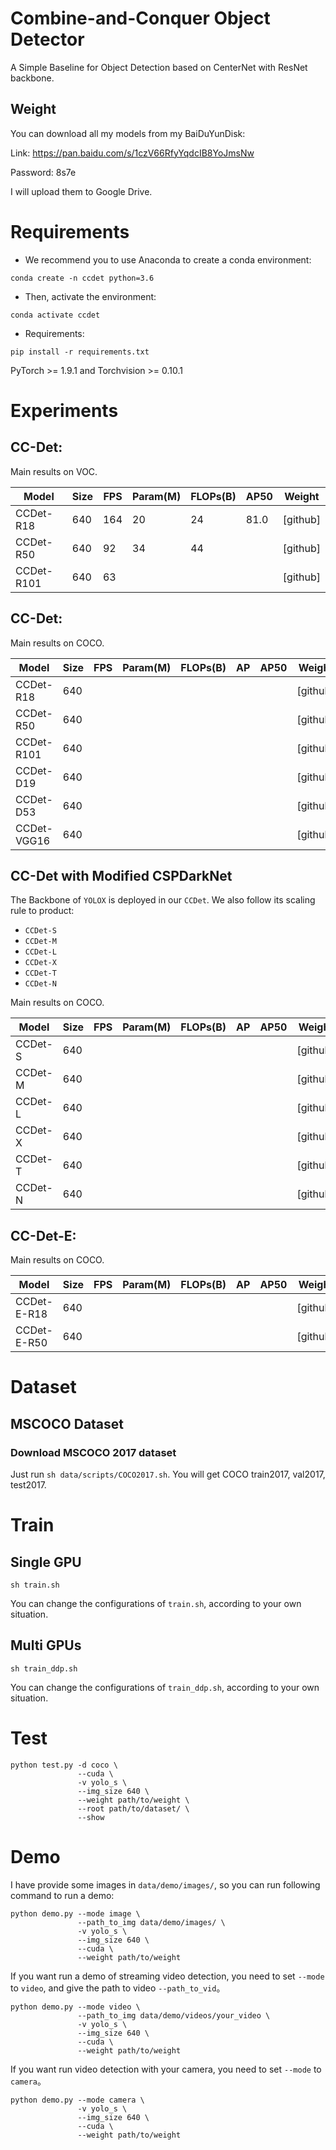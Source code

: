 # Combine-and-Conquer Object Detector
A Simple Baseline for Object Detection based on CenterNet with ResNet backbone.

## Weight
You can download all my models from my BaiDuYunDisk:

Link: https://pan.baidu.com/s/1czV66RfyYqdcIB8YoJmsNw 

Password: 8s7e

I will upload them to Google Drive.

# Requirements
- We recommend you to use Anaconda to create a conda environment:
```Shell
conda create -n ccdet python=3.6
```

- Then, activate the environment:
```Shell
conda activate ccdet
```

- Requirements:
```Shell
pip install -r requirements.txt 
```
PyTorch >= 1.9.1 and Torchvision >= 0.10.1


# Experiments

## CC-Det:
Main results on VOC.

|  Model      | Size | FPS | Param(M) | FLOPs(B) | AP50 |  Weight  |
|-------------|------|-----|----------|----------|------|----------|
| CCDet-R18   | 640  | 164 |  20      |  24      | 81.0 | [github] |
| CCDet-R50   | 640  | 92  |  34      |  44      |      | [github] |
| CCDet-R101  | 640  | 63  |          |          |      | [github] |

## CC-Det:
Main results on COCO.

|  Model      | Size | FPS | Param(M) | FLOPs(B) |  AP  | AP50 |  Weight  |
|-------------|------|-----|----------|----------|------|------|----------|
| CCDet-R18   | 640  |     |          |          |      |      | [github] |
| CCDet-R50   | 640  |     |          |          |      |      | [github] |
| CCDet-R101  | 640  |     |          |          |      |      | [github] |
| CCDet-D19   | 640  |     |          |          |      |      | [github] |
| CCDet-D53   | 640  |     |          |          |      |      | [github] |
| CCDet-VGG16 | 640  |     |          |          |      |      | [github] |

## CC-Det with Modified CSPDarkNet
The Backbone of `YOLOX` is deployed in our `CCDet`.
We also follow its scaling rule to product:
- `CCDet-S` 
- `CCDet-M`
- `CCDet-L`
- `CCDet-X`
- `CCDet-T`
- `CCDet-N`

Main results on COCO.

|  Model      | Size | FPS | Param(M) | FLOPs(B) |  AP  | AP50 |  Weight  |
|-------------|------|-----|----------|----------|------|------|----------|
| CCDet-S     | 640  |     |          |          |      |      | [github] |
| CCDet-M     | 640  |     |          |          |      |      | [github] |
| CCDet-L     | 640  |     |          |          |      |      | [github] |
| CCDet-X     | 640  |     |          |          |      |      | [github] |
| CCDet-T     | 640  |     |          |          |      |      | [github] |
| CCDet-N     | 640  |     |          |          |      |      | [github] |

## CC-Det-E:
Main results on COCO.

|  Model      | Size | FPS | Param(M) | FLOPs(B) |  AP  | AP50 |  Weight  |
|-------------|------|-----|----------|----------|------|------|----------|
| CCDet-E-R18 | 640  |     |          |          |      |      | [github] |
| CCDet-E-R50 | 640  |     |          |          |      |      | [github] |

</table></tbody>

# Dataset
## MSCOCO Dataset
### Download MSCOCO 2017 dataset
Just run ```sh data/scripts/COCO2017.sh```. You will get COCO train2017, val2017, test2017.


# Train
## Single GPU
```Shell
sh train.sh
```

You can change the configurations of `train.sh`, according to your own situation.

## Multi GPUs
```Shell
sh train_ddp.sh
```

You can change the configurations of `train_ddp.sh`, according to your own situation.


# Test
```Shell
python test.py -d coco \
               --cuda \
               -v yolo_s \
               --img_size 640 \
               --weight path/to/weight \
               --root path/to/dataset/ \
               --show
```

# Demo
I have provide some images in `data/demo/images/`, so you can run following command to run a demo:

```Shell
python demo.py --mode image \
               --path_to_img data/demo/images/ \
               -v yolo_s \
               --img_size 640 \
               --cuda \
               --weight path/to/weight
```

If you want run a demo of streaming video detection, you need to set `--mode` to `video`, and give the path to video `--path_to_vid`。

```Shell
python demo.py --mode video \
               --path_to_img data/demo/videos/your_video \
               -v yolo_s \
               --img_size 640 \
               --cuda \
               --weight path/to/weight
```

If you want run video detection with your camera, you need to set `--mode` to `camera`。

```Shell
python demo.py --mode camera \
               -v yolo_s \
               --img_size 640 \
               --cuda \
               --weight path/to/weight
```

